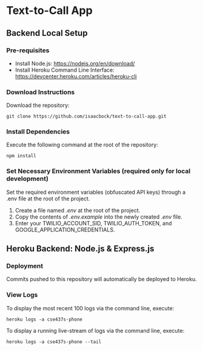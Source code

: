 # Text-to-Call App

## Backend Local Setup

### Pre-requisites

- Install Node.js: https://nodejs.org/en/download/
- Install Heroku Command Line Interface: https://devcenter.heroku.com/articles/heroku-cli

### Download Instructions

Download the repository:

```
git clone https://github.com/isaacbock/text-to-call-app.git
```

### Install Dependencies

Execute the following command at the root of the repository:

```
npm install
```

### Set Necessary Environment Variables (required only for local development)

Set the required environment variables (obfuscated API keys) through a .env file at the root of the project.

1. Create a file named _.env_ at the root of the project.
2. Copy the contents of _.env.example_ into the newly created _.env_ file.
3. Enter your TWILIO_ACCOUNT_SID, TWILIO_AUTH_TOKEN, and GOOGLE_APPLICATION_CREDENTIALS.

## Heroku Backend: Node.js & Express.js

### Deployment

Commits pushed to this repository will automatically be deployed to Heroku.

### View Logs

To display the most recent 100 logs via the command line, execute:

```
heroku logs -a cse437s-phone
```

To display a running live-stream of logs via the command line, execute:

```
heroku logs -a cse437s-phone --tail
```
